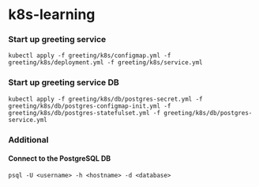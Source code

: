 # k8s-learning

### Start up greeting service
```
kubectl apply -f greeting/k8s/configmap.yml -f greeting/k8s/deployment.yml -f greeting/k8s/service.yml
```

### Start up greeting service DB
```
kubectl apply -f greeting/k8s/db/postgres-secret.yml -f greeting/k8s/db/postgres-configmap-init.yml -f greeting/k8s/db/postgres-statefulset.yml -f greeting/k8s/db/postgres-service.yml
```

### Additional
#### Connect to the PostgreSQL DB 
```
psql -U <username> -h <hostname> -d <database>
```